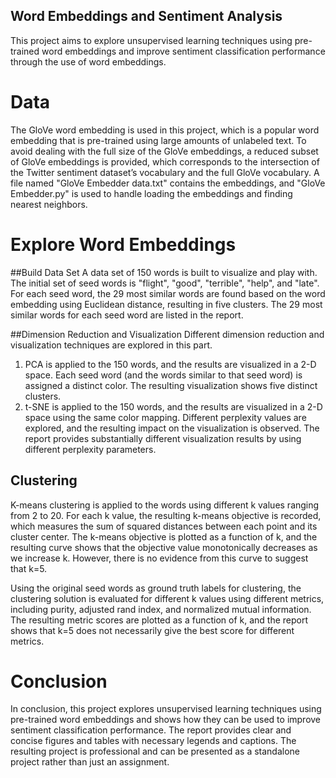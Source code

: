 ## Word Embeddings and Sentiment Analysis

This project aims to explore unsupervised learning techniques using pre-trained word embeddings and improve sentiment classification performance through the use of word embeddings.

# Data

The GloVe word embedding is used in this project, which is a popular word embedding that is pre-trained using large amounts of unlabeled text. To avoid dealing with the full size of the GloVe embeddings, a reduced subset of GloVe embeddings is provided, which corresponds to the intersection of the Twitter sentiment dataset’s vocabulary and the full GloVe vocabulary. A file named "GloVe Embedder data.txt" contains the embeddings, and "GloVe Embedder.py" is used to handle loading the embeddings and finding nearest neighbors.

# Explore Word Embeddings

##Build Data Set
A data set of 150 words is built to visualize and play with. The initial set of seed words is "flight", "good", "terrible", "help", and "late". For each seed word, the 29 most similar words are found based on the word embedding using Euclidean distance, resulting in five clusters. The 29 most similar words for each seed word are listed in the report.

##Dimension Reduction and Visualization
Different dimension reduction and visualization techniques are explored in this part.

1. PCA is applied to the 150 words, and the results are visualized in a 2-D space. Each seed word (and the words similar to that seed word) is assigned a distinct color. The resulting visualization shows five distinct clusters.
2. t-SNE is applied to the 150 words, and the results are visualized in a 2-D space using the same color mapping. Different perplexity values are explored, and the resulting impact on the visualization is observed. The report provides substantially different visualization results by using different perplexity parameters.

## Clustering
K-means clustering is applied to the words using different k values ranging from 2 to 20. For each k value, the resulting k-means objective is recorded, which measures the sum of squared distances between each point and its cluster center. The k-means objective is plotted as a function of k, and the resulting curve shows that the objective value monotonically decreases as we increase k. However, there is no evidence from this curve to suggest that k=5.

Using the original seed words as ground truth labels for clustering, the clustering solution is evaluated for different k values using different metrics, including purity, adjusted rand index, and normalized mutual information. The resulting metric scores are plotted as a function of k, and the report shows that k=5 does not necessarily give the best score for different metrics.

# Conclusion

In conclusion, this project explores unsupervised learning techniques using pre-trained word embeddings and shows how they can be used to improve sentiment classification performance. The report provides clear and concise figures and tables with necessary legends and captions. The resulting project is professional and can be presented as a standalone project rather than just an assignment.

